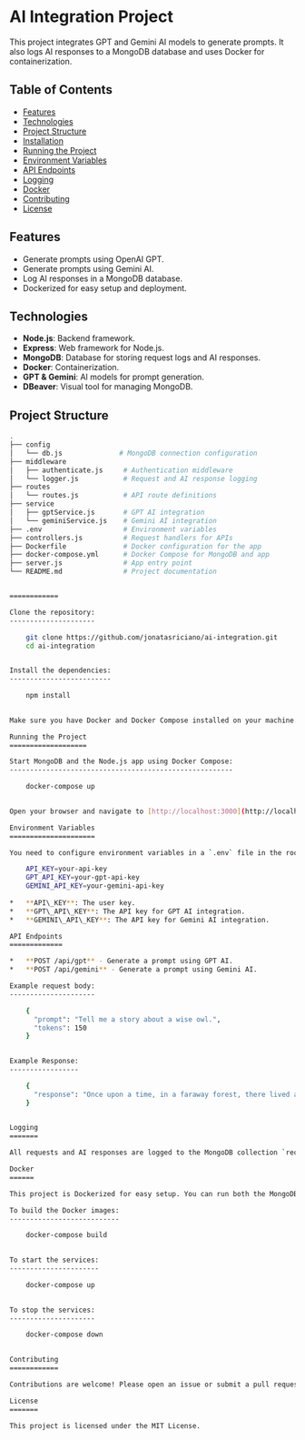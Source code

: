 # AI Integration Project

This project integrates GPT and Gemini AI models to generate prompts. It also logs AI responses to a MongoDB database and uses Docker for containerization.

## Table of Contents

- [Features](#features)
- [Technologies](#technologies)
- [Project Structure](#project-structure)
- [Installation](#installation)
- [Running the Project](#running-the-project)
- [Environment Variables](#environment-variables)
- [API Endpoints](#api-endpoints)
- [Logging](#logging)
- [Docker](#docker)
- [Contributing](#contributing)
- [License](#license)

## Features

- Generate prompts using OpenAI GPT.
- Generate prompts using Gemini AI.
- Log AI responses in a MongoDB database.
- Dockerized for easy setup and deployment.
  
## Technologies

- **Node.js**: Backend framework.
- **Express**: Web framework for Node.js.
- **MongoDB**: Database for storing request logs and AI responses.
- **Docker**: Containerization.
- **GPT & Gemini**: AI models for prompt generation.
- **DBeaver**: Visual tool for managing MongoDB.

## Project Structure

```bash
.
├── config
│   └── db.js              # MongoDB connection configuration
├── middleware
│   ├── authenticate.js     # Authentication middleware
│   └── logger.js           # Request and AI response logging
├── routes
│   └── routes.js           # API route definitions
├── service
│   ├── gptService.js       # GPT AI integration
│   └── geminiService.js    # Gemini AI integration
├── .env                    # Environment variables
├── controllers.js          # Request handlers for APIs
├── Dockerfile              # Docker configuration for the app
├── docker-compose.yml      # Docker Compose for MongoDB and app
├── server.js               # App entry point
└── README.md               # Project documentation


============

Clone the repository:
---------------------

    git clone https://github.com/jonatasriciano/ai-integration.git
    cd ai-integration
    

Install the dependencies:
-------------------------

    npm install
    

Make sure you have Docker and Docker Compose installed on your machine.

Running the Project
===================

Start MongoDB and the Node.js app using Docker Compose:
-------------------------------------------------------

    docker-compose up
    

Open your browser and navigate to [http://localhost:3000](http://localhost:3000).

Environment Variables
=====================

You need to configure environment variables in a `.env` file in the root of the project:

    API_KEY=your-api-key
    GPT_API_KEY=your-gpt-api-key
    GEMINI_API_KEY=your-gemini-api-key
    
*   **API\_KEY**: The user key.
*   **GPT\_API\_KEY**: The API key for GPT AI integration.
*   **GEMINI\_API\_KEY**: The API key for Gemini AI integration.

API Endpoints
=============

*   **POST /api/gpt** - Generate a prompt using GPT AI.
*   **POST /api/gemini** - Generate a prompt using Gemini AI.

Example request body:
---------------------

    {
      "prompt": "Tell me a story about a wise owl.",
      "tokens": 150
    }
    

Example Response:
-----------------

    {
      "response": "Once upon a time, in a faraway forest, there lived a wise owl..."
    }
    

Logging
=======

All requests and AI responses are logged to the MongoDB collection `request_logs`. You can view the logs using a MongoDB management tool like DBeaver.

Docker
======

This project is Dockerized for easy setup. You can run both the MongoDB instance and the Node.js app using Docker Compose.

To build the Docker images:
---------------------------

    docker-compose build
    

To start the services:
----------------------

    docker-compose up
    

To stop the services:
---------------------

    docker-compose down
    

Contributing
============

Contributions are welcome! Please open an issue or submit a pull request.

License
=======

This project is licensed under the MIT License.